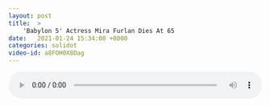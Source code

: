 ```yaml
---
layout: post
title:  >
    'Babylon 5' Actress Mira Furlan Dies At 65
date:   2021-01-24 15:34:00 +0000
categories: solidot
video-id: a8FOH0X8Dag
---
```


<audio src="/assets/fbbe0f037179c1590279a69732e5715d.mp3" style="width: 100%;" controls></audio>


